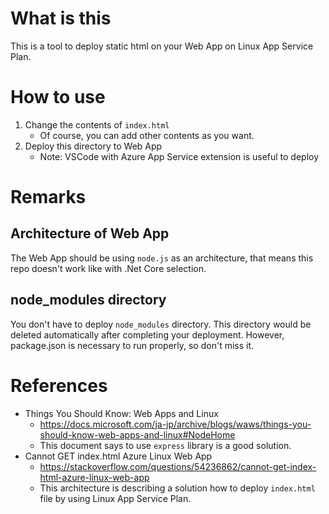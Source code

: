 # What is this

This is a tool to deploy static html on your Web App on Linux App Service Plan.

# How to use

1. Change the contents of `index.html`
    - Of course, you can add other contents as you want.
1. Deploy this directory to Web App
    - Note: VSCode with Azure App Service extension is useful to deploy

# Remarks

## Architecture of Web App

The Web App should be using `node.js` as an architecture, that means this repo doesn't work like with .Net Core selection.

## node_modules directory

You don't have to deploy `node_modules` directory. This directory would be deleted automatically after completing your deployment.
However, package.json is necessary  to run properly, so don't miss it.

# References

- Things You Should Know: Web Apps and Linux
    - https://docs.microsoft.com/ja-jp/archive/blogs/waws/things-you-should-know-web-apps-and-linux#NodeHome
    - This document says to use `express` library is a good solution.
- Cannot GET index.html Azure Linux Web App
    - https://stackoverflow.com/questions/54236862/cannot-get-index-html-azure-linux-web-app
    - This architecture is describing a solution how to deploy `index.html` file by using Linux App Service Plan.